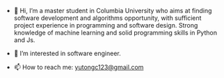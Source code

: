 - 👋 Hi, I’m a master student in Columbia University who aims at finding software development and algorithms opportunity, with sufficient project experience in programming and software design. Strong knowledge of machine learning and solid programming skills in Python and Js.
- 👀 I’m interested in software engineer.

- 📫 How to reach me: yutongc123@gmail.com

